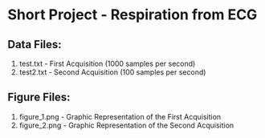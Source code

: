Short Project - Respiration from ECG
==================

## Data Files:
1. test.txt - First Acquisition (1000 samples per second)
2. test2.txt - Second Acquisition (100 samples per second)


## Figure Files:
1. figure_1.png - Graphic Representation of the First Acquisition 
2. figure_2.png - Graphic Representation of the Second Acquisition 



